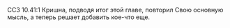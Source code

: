 ССЗ 10.41:1	Кришна, подводя итог этой главе, повторил Свою основную мысль, а теперь решает добавить кое-что еще.